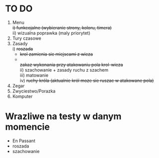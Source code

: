 # TO DO
1. Menu <br/>
<s/>  i) funkcojalne (wybieranie strony, koloru, timera) </s><br/>
  ii) wizualna poprawka (maly priorytet)
2. Tury czasowe
3. Zasady<br />
  i) <s/>roszada<br /></s>
    - <s/> krol zamienia sie miejscami z wieza </s>
    - <s/><br/> zakaz wykonania przy atakowaniu pola krol-wieza <br/></s>
  ii) szachowanie + zasady ruchu z szachem<br />
  iii) matowanie<br/>
  iv) <s/>ruchy króla (aktualnie król moze sie ruszac w atakowane pola) <br/></s>
4. Zegar
5. Zwyciestwo/Porazka
6. Komputer

# Wrazliwe na testy w danym momencie
- En Passant
- roszada
- szachowanie


